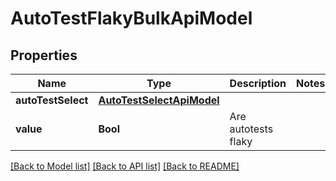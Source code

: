 # AutoTestFlakyBulkApiModel

## Properties
Name | Type | Description | Notes
------------ | ------------- | ------------- | -------------
**autoTestSelect** | [**AutoTestSelectApiModel**](AutoTestSelectApiModel.md) |  | 
**value** | **Bool** | Are autotests flaky | 

[[Back to Model list]](../README.md#documentation-for-models) [[Back to API list]](../README.md#documentation-for-api-endpoints) [[Back to README]](../README.md)


